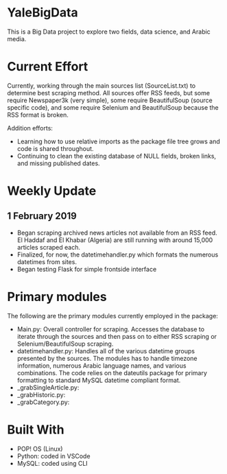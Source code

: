 # YaleBigData

This is a Big Data project to explore two fields, data science, and Arabic media.

# Current Effort

Currently, working through the main sources list (SourceList.txt) to determine best scraping method.  All sources offer RSS feeds, but some require Newspaper3k (very simple), some require BeautifulSoup (source specific code), and some require Selenium and BeautifulSoup because the RSS format is broken.

Addition efforts:
- Learning how to use relative imports as the package file tree grows and code is shared throughout.
- Continuing to clean the existing database of NULL fields, broken links, and missing published dates.

# Weekly Update

## 1 February 2019

- Began scraping archived news articles not available from an RSS feed.  El Haddaf and El Khabar (Algeria) are still running with around 15,000 articles scraped each.
- Finalized, for now, the datetimehandler.py which formats the numerous datetimes from sites.
- Began testing Flask for simple frontside interface

# Primary modules

The following are the primary modules currently employed in the package:
- Main.py: Overall controller for scraping.  Accesses the database to iterate through the sources and then pass on to either RSS scraping or Selenium/BeautifulSoup scraping.
- datetimehandler.py: Handles all of the various datetime groups presented by the sources.  The modules has to handle timezone information, numerous Arabic language names, and various combinations.  The code relies on the dateutils package for primary formatting to standard MySQL datetime compliant format.
- <source>_grabSingleArticle.py: 
- <source>_grabHistoric.py:
- <source>_grabCategory.py:

# Built With

- POP! OS (Linux)
- Python: coded in VSCode
- MySQL: coded using CLI
